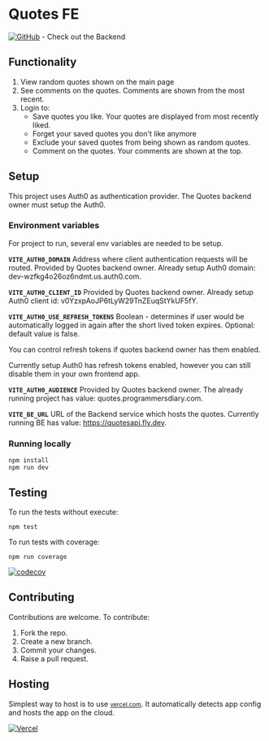 # Quotes FE

[![GitHub](https://img.shields.io/badge/GitHub-EvalVis/QuotesBE-black?style=flat&logo=github)](https://github.com/EvalVis/QuotesBE) - Check out the Backend

## Functionality
 1. View random quotes shown on the main page
 2. See comments on the quotes. Comments are shown from the most recent.
 3. Login to:
      - Save quotes you like. Your quotes are displayed from most recently liked.
      - Forget your saved quotes you don't like anymore
      - Exclude your saved quotes from being shown as random quotes.
      - Comment on the quotes. Your comments are shown at the top.

## Setup
This project uses Auth0 as authentication provider. The Quotes backend owner must setup the Auth0.

### Environment variables
For project to run, several env variables are needed to be setup.

**`VITE_AUTH0_DOMAIN`**
Address where client authentication requests will be routed. Provided by Quotes backend owner.
Already setup Auth0 domain: dev-wzfkg4o26oz6ndmt.us.auth0.com.

**`VITE_AUTH0_CLIENT_ID`**
Provided by Quotes backend owner.
Already setup Auth0 client id: v0YzxpAoJP6tLyW29TnZEuqStYkUF5fY.

**`VITE_AUTH0_USE_REFRESH_TOKENS`**
Boolean - determines if user would be automatically logged in again after the short lived token expires. Optional: default value is false.

You can control refresh tokens if quotes backend owner has them enabled.

Currently setup Auth0 has refresh tokens enabled, however you can still disable them in your own frontend app.

**`VITE_AUTH0_AUDIENCE`**
Provided by Quotes backend owner. The already running project has value: quotes.programmersdiary.com.

**`VITE_BE_URL`**
URL of the Backend service which hosts the quotes. Currently running BE has value: https://quotesapi.fly.dev.

### Running locally
```
npm install
npm run dev
```

## Testing
To run the tests without execute:
```
npm test
```
To run tests with coverage:
```
npm run coverage
```

[![codecov](https://codecov.io/github/EvalVis/QuotesFE/graph/badge.svg?token=R9X2SJQ259)](https://codecov.io/github/EvalVis/QuotesFE)

## Contributing
Contributions are welcome. To contribute:
1. Fork the repo.
2. Create a new branch.
3. Commit your changes.
4. Raise a pull request.

## Hosting
Simplest way to host is to use [<small>vercel.com</small>](https://vercel.com). It automatically detects app config and hosts the app on the cloud.


[![Vercel](https://img.shields.io/badge/Deployed_on-Vercel-black?style=for-the-badge&logo=vercel)](https://quotes.programmersdiary.com/)